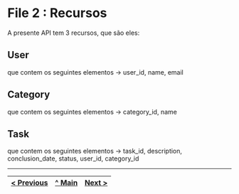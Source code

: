 # File 2 : Recursos

A presente API tem 3 recursos, que são eles:

## User

que contem os seguintes elementos -> user_id, name, email

## Category

que contem os seguintes elementos -> category_id, name

## Task

que contem os seguintes elementos -> task_id, description, conclusion_date, status, user_id, category_id

---

| [< Previous](file1.md) | [^ Main](../../../) | [Next >](file3.md) |
| :--------------------- | :-----------------: | -----------------: |
